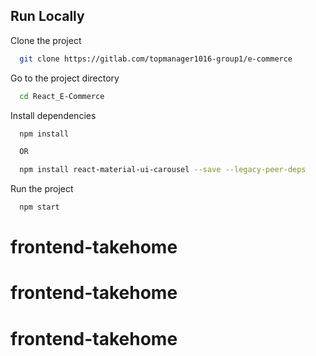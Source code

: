 ## Run Locally

Clone the project

```bash
  git clone https://gitlab.com/topmanager1016-group1/e-commerce
```

Go to the project directory

```bash
  cd React_E-Commerce
```

Install dependencies

```bash
  npm install

  OR 

  npm install react-material-ui-carousel --save --legacy-peer-deps
```
Run the project

```bash
  npm start
```


# frontend-takehome
# frontend-takehome
# frontend-takehome
